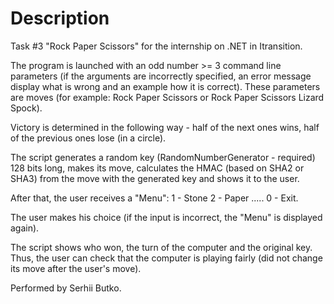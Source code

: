 # Description
Task #3 "Rock Paper Scissors" for the internship on .NET in Itransition.

The program is launched with an odd number >= 3 command line parameters 
(if the arguments are incorrectly specified, an error message display
what is wrong and an example how it is correct).
These parameters are moves (for example: Rock Paper Scissors or Rock Paper Scissors Lizard Spock).

Victory is determined in the following way - half of the next ones wins, half of the previous ones lose (in a circle).

The script generates a random key (RandomNumberGenerator - required) 128 bits long, 
makes its move, calculates the HMAC (based on SHA2 or SHA3) from the move with the generated key and shows it to the user.

After that, the user receives a "Menu":
1 - Stone
2 - Paper
.....
0 - Exit.

The user makes his choice (if the input is incorrect, the "Menu" is displayed again).

The script shows who won, the turn of the computer and the original key.
Thus, the user can check that the computer is playing fairly (did not change its move after the user's move).

Performed by Serhii Butko.

